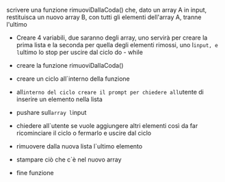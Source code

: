 scrivere una funzione rimuoviDallaCoda() che, dato un array A in input, restituisca un nuovo array B, con tutti gli elementi dell'array A, tranne l'ultimo

- Creare 4 variabili, due saranno degli array, uno servirà per creare la prima lista e la seconda per quella degli elementi rimossi, uno l`input, e l`ultimo lo stop per uscire dal ciclo do - while

- creare la funzione rimuoviDallaCoda()

- creare un ciclo all`interno della funzione

- all`interno del ciclo creare il prompt per chiedere all`utente di inserire un elemento nella lista

- pushare sull`array l`input

- chiedere all`utente se vuole aggiungere altri elementi così da far ricominciare il ciclo o fermarlo e uscire dal ciclo

- rimuovere dalla nuova lista l`ultimo elemento

- stampare ciò che c`è nel nuovo array

- fine funzione
